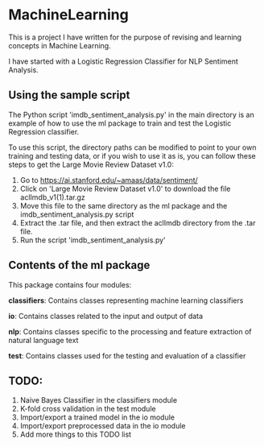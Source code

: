 # MachineLearning
This is a project I have written for the purpose of revising and learning concepts in Machine Learning.

I have started with a Logistic Regression Classifier for NLP Sentiment Analysis.

## Using the sample script

The Python script 'imdb_sentiment_analysis.py' in the main directory is an example of how to use the ml package to train and test the Logistic Regression classifier. 

To use this script, the directory paths can be modified to point to your own training and testing data, or if you wish to use it as is, you can follow these steps to get the Large Movie Review Dataset v1.0:
1. Go to https://ai.stanford.edu/~amaas/data/sentiment/
2. Click on 'Large Movie Review Dataset v1.0' to download the file aclImdb_v1(1).tar.gz
3. Move this file to the same directory as the ml package and the imdb_sentiment_analysis.py script
4. Extract the .tar file, and then extract the aclImdb directory from the .tar file.
5. Run the script 'imdb_sentiment_analysis.py'

## Contents of the ml package

This package contains four modules:

**classifiers**: Contains classes representing machine learning classifiers

**io**: Contains classes related to the input and output of data

**nlp**: Contains classes specific to the processing and feature extraction of natural language text

**test**: Contains classes used for the testing and evaluation of a classifier

## TODO:
1. Naive Bayes Classifier in the classifiers module
2. K-fold cross validation in the test module
3. Import/export a trained model in the io module
4. Import/export preprocessed data in the io module
5. Add more things to this TODO list
